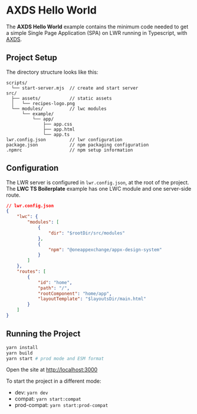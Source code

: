 # AXDS Hello World

The **AXDS Hello World** example contains the minimum code needed to get a simple Single Page Application (SPA) on LWR running in Typescript, with [AXDS](https://github.com/OneAppExchange/appx-design-system).

## Project Setup

The directory structure looks like this:

```
scripts/
  └── start-server.mjs  // create and start server
src/
  ├── assets/           // static assets
  │   └── recipes-logo.png
  └── modules/          // lwc modules
      └── example/
          └── app/
              ├── app.css
              ├── app.html
              └── app.ts
lwr.config.json         // lwr configuration
package.json            // npm packaging configuration
.npmrc                  // npm setup information
```

## Configuration

The LWR server is configured in `lwr.config.json`, at the root of the project. The **LWC TS Boilerplate** example has one LWC module and one server-side route.

```json
// lwr.config.json
{
    "lwc": {
        "modules": [
            {
                "dir": "$rootDir/src/modules"
            },
            {
                "npm": "@oneappexchange/appx-design-system"
            }
        ]
    },
    "routes": [
        {
            "id": "home",
            "path": "/",
            "rootComponent": "home/app",
            "layoutTemplate": "$layoutsDir/main.html"
        }
    ]
}

```

## Running the Project

```bash
yarn install
yarn build
yarn start # prod mode and ESM format
```

Open the site at [http://localhost:3000](http://localhost:3000)

To start the project in a different mode:

-   dev: `yarn dev`
-   compat: `yarn start:compat`
-   prod-compat: `yarn start:prod-compat`
